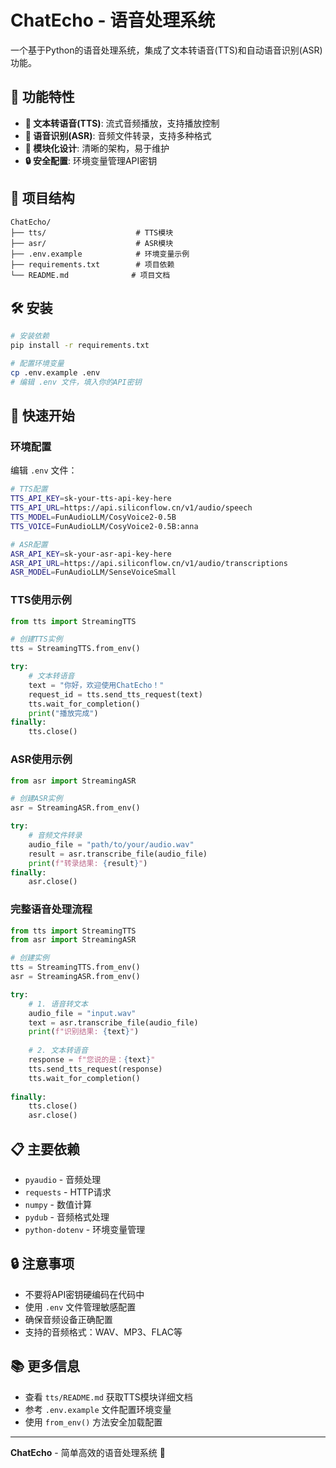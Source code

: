 # ChatEcho - 语音处理系统

一个基于Python的语音处理系统，集成了文本转语音(TTS)和自动语音识别(ASR)功能。

## 🚀 功能特性

- **🎵 文本转语音(TTS)**: 流式音频播放，支持播放控制
- **🎤 语音识别(ASR)**: 音频文件转录，支持多种格式
- **🔧 模块化设计**: 清晰的架构，易于维护
- **🔒 安全配置**: 环境变量管理API密钥

## 📁 项目结构

```
ChatEcho/
├── tts/                    # TTS模块
├── asr/                    # ASR模块
├── .env.example            # 环境变量示例
├── requirements.txt        # 项目依赖
└── README.md              # 项目文档
```

## 🛠️ 安装

```bash
# 安装依赖
pip install -r requirements.txt

# 配置环境变量
cp .env.example .env
# 编辑 .env 文件，填入你的API密钥
```

## 🚀 快速开始

### 环境配置

编辑 `.env` 文件：

```bash
# TTS配置
TTS_API_KEY=sk-your-tts-api-key-here
TTS_API_URL=https://api.siliconflow.cn/v1/audio/speech
TTS_MODEL=FunAudioLLM/CosyVoice2-0.5B
TTS_VOICE=FunAudioLLM/CosyVoice2-0.5B:anna

# ASR配置
ASR_API_KEY=sk-your-asr-api-key-here
ASR_API_URL=https://api.siliconflow.cn/v1/audio/transcriptions
ASR_MODEL=FunAudioLLM/SenseVoiceSmall
```

### TTS使用示例

```python
from tts import StreamingTTS

# 创建TTS实例
tts = StreamingTTS.from_env()

try:
    # 文本转语音
    text = "你好，欢迎使用ChatEcho！"
    request_id = tts.send_tts_request(text)
    tts.wait_for_completion()
    print("播放完成")
finally:
    tts.close()
```

### ASR使用示例

```python
from asr import StreamingASR

# 创建ASR实例
asr = StreamingASR.from_env()

try:
    # 音频文件转录
    audio_file = "path/to/your/audio.wav"
    result = asr.transcribe_file(audio_file)
    print(f"转录结果: {result}")
finally:
    asr.close()
```

### 完整语音处理流程

```python
from tts import StreamingTTS
from asr import StreamingASR

# 创建实例
tts = StreamingTTS.from_env()
asr = StreamingASR.from_env()

try:
    # 1. 语音转文本
    audio_file = "input.wav"
    text = asr.transcribe_file(audio_file)
    print(f"识别结果: {text}")
    
    # 2. 文本转语音
    response = f"您说的是：{text}"
    tts.send_tts_request(response)
    tts.wait_for_completion()
    
finally:
    tts.close()
    asr.close()
```

## 📋 主要依赖

- `pyaudio` - 音频处理
- `requests` - HTTP请求
- `numpy` - 数值计算
- `pydub` - 音频格式处理
- `python-dotenv` - 环境变量管理

## 🔒 注意事项

- 不要将API密钥硬编码在代码中
- 使用 `.env` 文件管理敏感配置
- 确保音频设备正确配置
- 支持的音频格式：WAV、MP3、FLAC等

## 📚 更多信息

- 查看 `tts/README.md` 获取TTS模块详细文档
- 参考 `.env.example` 文件配置环境变量
- 使用 `from_env()` 方法安全加载配置

---

**ChatEcho** - 简单高效的语音处理系统 🎵